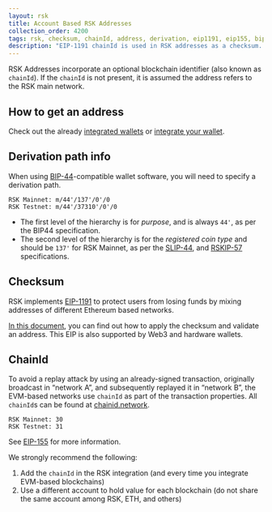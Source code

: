```yaml
---
layout: rsk
title: Account Based RSK Addresses
collection_order: 4200
tags: rsk, checksum, chainId, address, derivation, eip1191, eip155, bip44, slip44
description: "EIP-1191 chainId is used in RSK addresses as a checksum. m/44'/137'/0'/0 is the derivation path used for BIP-44 compatible wallets."
---
```


RSK Addresses incorporate an optional blockchain identifier (also known as `chainId`). If the `chainId` is not present, it is assumed the address refers to the RSK main network.

## How to get an address

Check out the already [integrated wallets](/develop/apps/wallets) or [integrate your wallet](/develop/apps/integrate).

## Derivation path info

When using
[BIP-44](https://github.com/bitcoin/bips/blob/master/bip-0044.mediawiki "Multi-Account Hierarchy for Deterministic Wallets")-compatible
wallet software, you will need to specify a derivation path.

```
RSK Mainnet: m/44'/137'/0'/0
RSK Testnet: m/44'/37310'/0'/0
```

- The first level of the hierarchy is for *purpose*,
  and is always `44'`, as per the BIP44 specification.
- The second level of the hierarchy is for the *registered coin type*
  and should be `137'` for RSK Mainnet, as per the
  [SLIP-44](https://github.com/satoshilabs/slips/blob/master/slip-0044.md "Registered coin types for BIP-0044"),
  and [RSKIP-57](https://github.com/rsksmart/RSKIPs/blob/master/IPs/RSKIP57.md)  specifications.


## Checksum

RSK implements [EIP-1191](https://github.com/ethereum/EIPs/blob/master/EIPS/eip-1191.md) to protect users from losing funds by mixing addresses of different Ethereum based networks.

[In this document](https://github.com/ethereum/EIPs/blob/master/EIPS/eip-1191.md), you can find out how to apply the checksum and validate an address. This EIP is also supported by Web3 and hardware wallets.

## ChainId

To avoid a replay attack by using an already-signed transaction, originally broadcast in “network A”, and subsequently replayed it in “network B”, the EVM-based networks use `chainId` as part of the transaction properties.
All `chainId`s can be found at [chainid.network](https://chainid.network/).

```
RSK Mainnet: 30
RSK Testnet: 31
```

See [EIP-155](https://github.com/ethereum/EIPs/blob/master/EIPS/eip-155.md#user-content-list-of-chain-ids) for more information.

We strongly recommend the following:

1. Add the `chainId` in the RSK integration (and every time you integrate EVM-based blockchains)
2. Use a different account to hold value for each blockchain (do not share the same account among RSK, ETH, and others)
